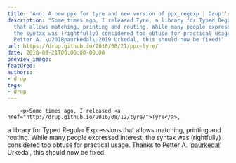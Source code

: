 ```yaml
---
title: 'Ann: A new ppx for tyre and new version of ppx_regexp | Drup''s thingies'
description: "Some times ago, I released Tyre, a library for Typed Regular Expressions
  that allows matching, printing and routing. While many people expressed interest,
  the syntax was (rightfully) considered too obtuse for practical usage. Thanks to
  Petter A. \u2018paurkedal\u2019 Urkedal, this should now be fixed!"
url: https://drup.github.io/2018/08/21/ppx-tyre/
date: 2018-08-21T00:00:00-00:00
preview_image:
featured:
authors:
- drup
tags:
- drup
---
```



        
        
        
        <p>Some times ago, I released <a href="http://drup.github.io/2016/08/12/tyre/">Tyre</a>, 
a library for Typed Regular Expressions
that allows matching, printing and routing. While many people expressed interest,
the syntax was (rightfully) considered too obtuse for practical usage.
Thanks to Petter A. &lsquo;<a href="https://github.com/paurkedal">paurkedal</a>&rsquo; Urkedal, this should now be fixed!</p>


        
        
